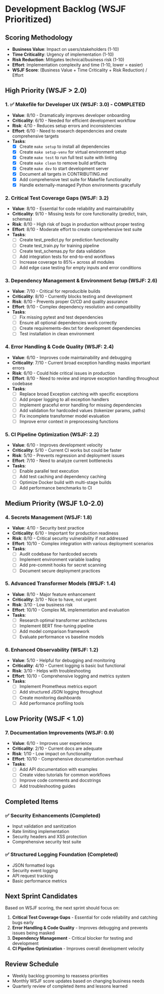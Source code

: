 # Development Backlog (WSJF Prioritized)

## Scoring Methodology
- **Business Value**: Impact on users/stakeholders (1-10)
- **Time Criticality**: Urgency of implementation (1-10) 
- **Risk Reduction**: Mitigates technical/business risk (1-10)
- **Effort**: Implementation complexity and time (1-10, lower = easier)
- **WSJF Score**: (Business Value + Time Criticality + Risk Reduction) / Effort

## High Priority (WSJF > 2.0)

### 1. ✅ Makefile for Developer UX (WSJF: 3.0) - COMPLETED
- **Value**: 8/10 - Dramatically improves developer onboarding
- **Criticality**: 6/10 - Needed for efficient development workflow  
- **Risk**: 4/10 - Reduces setup errors and inconsistencies
- **Effort**: 6/10 - Need to research dependencies and create comprehensive targets
- **Tasks**:
  - [x] Create `make setup` to install all dependencies
  - [x] Create `make setup-venv` for virtual environment setup
  - [x] Create `make test` to run full test suite with linting
  - [x] Create `make clean` to remove build artifacts
  - [x] Create `make dev` to start development server
  - [x] Document all targets in CONTRIBUTING.md
  - [x] Add comprehensive test suite for Makefile functionality
  - [x] Handle externally-managed Python environments gracefully

### 2. Critical Test Coverage Gaps (WSJF: 3.2)
- **Value**: 8/10 - Essential for code reliability and maintainability
- **Criticality**: 9/10 - Missing tests for core functionality (predict, train, schemas)
- **Risk**: 8/10 - High risk of bugs in production without proper testing
- **Effort**: 8/10 - Moderate effort to create comprehensive test suite
- **Tasks**:
  - [ ] Create test_predict.py for prediction functionality
  - [ ] Create test_train.py for training pipeline
  - [ ] Create test_schemas.py for data validation
  - [ ] Add integration tests for end-to-end workflows
  - [ ] Increase coverage to 85%+ across all modules
  - [ ] Add edge case testing for empty inputs and error conditions

### 3. Dependency Management & Environment Setup (WSJF: 2.6)
- **Value**: 7/10 - Critical for reproducible builds
- **Criticality**: 8/10 - Currently blocks testing and development
- **Risk**: 8/10 - Prevents proper CI/CD and quality assurance
- **Effort**: 9/10 - Complex dependency resolution and compatibility
- **Tasks**:
  - [ ] Fix missing pytest and test dependencies
  - [ ] Ensure all optional dependencies work correctly
  - [ ] Create requirements-dev.txt for development dependencies
  - [ ] Test installation in clean environment

### 4. Error Handling & Code Quality (WSJF: 2.4)
- **Value**: 6/10 - Improves code maintainability and debugging
- **Criticality**: 7/10 - Current broad exception handling masks important errors
- **Risk**: 6/10 - Could hide critical issues in production
- **Effort**: 8/10 - Need to review and improve exception handling throughout codebase
- **Tasks**:
  - [ ] Replace broad Exception catching with specific exceptions
  - [ ] Add proper logging to all exception handlers
  - [ ] Implement graceful error handling for missing dependencies
  - [ ] Add validation for hardcoded values (tokenizer params, paths)
  - [ ] Fix incomplete transformer model evaluation
  - [ ] Improve error context in preprocessing functions

### 5. CI Pipeline Optimization (WSJF: 2.2)
- **Value**: 6/10 - Improves development velocity
- **Criticality**: 5/10 - Current CI works but could be faster
- **Risk**: 5/10 - Prevents regression and deployment issues
- **Effort**: 7/10 - Need to analyze current bottlenecks
- **Tasks**:
  - [ ] Enable parallel test execution
  - [ ] Add test caching and dependency caching
  - [ ] Optimize Docker build with multi-stage builds
  - [ ] Add performance benchmarks to CI

## Medium Priority (WSJF 1.0-2.0)

### 4. Secrets Management (WSJF: 1.8)
- **Value**: 4/10 - Security best practice
- **Criticality**: 6/10 - Important for production readiness
- **Risk**: 8/10 - Critical security vulnerability if not addressed
- **Effort**: 10/10 - Complex integration with various deployment scenarios
- **Tasks**:
  - [ ] Audit codebase for hardcoded secrets
  - [ ] Implement environment variable loading
  - [ ] Add pre-commit hooks for secret scanning
  - [ ] Document secure deployment practices

### 5. Advanced Transformer Models (WSJF: 1.4)
- **Value**: 8/10 - Major feature enhancement
- **Criticality**: 3/10 - Nice to have, not urgent
- **Risk**: 3/10 - Low business risk
- **Effort**: 10/10 - Complex ML implementation and evaluation
- **Tasks**:
  - [ ] Research optimal transformer architectures
  - [ ] Implement BERT fine-tuning pipeline
  - [ ] Add model comparison framework
  - [ ] Evaluate performance vs baseline models

### 6. Enhanced Observability (WSJF: 1.2)
- **Value**: 5/10 - Helpful for debugging and monitoring
- **Criticality**: 4/10 - Current logging is basic but functional
- **Risk**: 3/10 - Helps with troubleshooting
- **Effort**: 10/10 - Comprehensive logging and metrics system
- **Tasks**:
  - [ ] Implement Prometheus metrics export
  - [ ] Add structured JSON logging throughout
  - [ ] Create monitoring dashboards
  - [ ] Add performance profiling tools

## Low Priority (WSJF < 1.0)

### 7. Documentation Improvements (WSJF: 0.9)
- **Value**: 6/10 - Improves user experience
- **Criticality**: 2/10 - Current docs are adequate
- **Risk**: 1/10 - Low impact on functionality
- **Effort**: 10/10 - Comprehensive documentation overhaul
- **Tasks**:
  - [ ] Add API documentation with examples
  - [ ] Create video tutorials for common workflows
  - [ ] Improve code comments and docstrings
  - [ ] Add troubleshooting guides

## Completed Items

### ✅ Security Enhancements (Completed)
- Input validation and sanitization
- Rate limiting implementation
- Security headers and XSS protection
- Comprehensive security test suite

### ✅ Structured Logging Foundation (Completed)
- JSON formatted logs
- Security event logging
- API request tracking
- Basic performance metrics

## Next Sprint Candidates

Based on WSJF scoring, the next sprint should focus on:
1. **Critical Test Coverage Gaps** - Essential for code reliability and catching bugs early
2. **Error Handling & Code Quality** - Improves debugging and prevents issues being masked
3. **Dependency Management** - Critical blocker for testing and development
4. **CI Pipeline Optimization** - Improves overall development velocity

## Review Schedule
- Weekly backlog grooming to reassess priorities
- Monthly WSJF score updates based on changing business needs
- Quarterly review of completed items and lessons learned